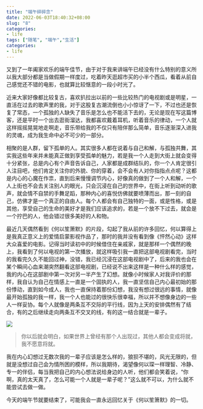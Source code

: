 ```yaml
---
title: "端午碎碎念"
date: 2022-06-03T18:40:32+08:00
slug: "8"
categories:
- life
tags: ["随笔", "端午","生活"]
categories:
- life
---
```


又到了一年阖家欢乐的端午佳节，由于对于我来讲端午已经没有什么特别的意义所以我大部分都是当做假期一样度过，吃着昨天逛超市买的小半个西瓜，看着从前自己感觉还不错的电影，也就算比较惬意的一段小时光了。

近来大家好像都比较复古，喜欢扒拉出以前的一些比较热门的电视剧或是明星，一直活在过去的歌声里的我，对于这股复古潮流倒也小小惊讶了一下，不过也还是恢复了常态，一个孤独的人缺失了音乐是怎么也不能活下去的，无论是现在写这篇博客，还是平时一个出去逛街溜达，我都喜欢戴着耳机，听着音乐的律动，一个人就这样摇摇晃晃地走啊走，音乐带给我的不仅只有陪伴那么简单，音乐逐渐深入进我的灵魂，成为我生命中必不可少的一部分。

相聚的是人群，留下孤单的人。其实很多人都在说着与自己和解，与孤独共舞，其实我这些年来并未能真正做到享受孤单的魅力，若是我一个人走到大街上就会变得十分紧张，总是内心有个声音告诉自己，人家都是成群结队的，你一个人肯定很引人注目吧，他们肯定关注你的外貌、你的穿着，会不会有人对你指指点点呢？这都是内心的心魔在作祟，直到后来慢慢调节内心，好像真的做到了一个人和解，一个人上街也不会去关注别人的眼光，只会沉浸在自己的世界中，在街上听到动听的歌声，就会情不自禁的手舞足蹈，那种内心的喜悦仿佛就要喷薄而出，那一刻的自己，仿佛才是一个真正的自由人。每个人都会有自己独特的一面，或是性格，或是其他，享受自己的生命的美好才是我们应该追求的，若是一个放不下过去，就会是一个拧巴的人，他会错过很多美好的人和物。

最近几天偶然看到《何以笙箫默》的片段，勾起了我从前的许多回忆，何以算得上是我真正意义上的爱情启蒙影视作品了，那时的我并没有看到像《怦然心动》这样大众喜爱的电影。记得当时读初中的时候借住在亲戚家，就是那样一个偶然的晚上，我看到了何以电视的第一次播放，就这样吸引我一直把这部电视剧看完，当时的我看完久久不能回过神，没错，我已经沉浸在这部电视剧中了，后来的我也会在某个瞬间心血来潮突然翻看这部电视剧，已经说不出来这样是一种什么样的感觉，我的内心在这部剧中第一次对另一半产生了幻想。就像小时候家人对我评价的那样，我自认为自己在情感上一直是一个固执的人，我一直坚信自己内心最初始的那份悸动，直到如今成人，我也一直保持着那份幻想，我没有想过很远的事情，就像最开始孤独的我一样，我一个人也能过的很快乐很幸福，所以并不想像身边的一些人一样妥协。每个人就像是两条互不交际的平行线，因为上天的安排偶然有了结合，有的之后继续走向两条互不交叉的线，有的这一结合就是一辈子。

![](https://blog.wangyunzi.com/article/R.jpg)

> 你以后就会明白，如果世界上曾经有那个人出现过，其他人都会变成将就，我不愿意将就。

我在内心幻想过无数次我的一辈子应该是怎么样的，狼狈不堪的，风光无限的，但就是没想过自己会为情所困的模样，所以我期待，渴望像何以琛一样理智、冷静、专一的伴侣，每当我把自己的内心想法说给身边的人听，他们都会笑着说，“你啊，真的太天真了，怎么可能一个人就是一辈子呢？”这么就不可以，为什么就不能尝试去做一做。

今天的端午节就要结束了，可能我会一直永远回忆关于《何以笙箫默》的一切。

